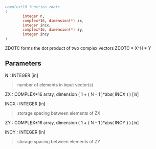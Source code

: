 ```fortran
complex*16 function zdotc
(
        integer n,
        complex*16, dimension(*) zx,
        integer incx,
        complex*16, dimension(*) zy,
        integer incy
)
```

ZDOTC forms the dot product of two complex vectors
ZDOTC = X^H * Y

## Parameters
N : INTEGER [in]
> number of elements in input vector(s)

ZX : COMPLEX*16 array, dimension ( 1 + ( N - 1 )*abs( INCX ) ) [in]

INCX : INTEGER [in]
> storage spacing between elements of ZX

ZY : COMPLEX*16 array, dimension ( 1 + ( N - 1 )*abs( INCY ) ) [in]

INCY : INTEGER [in]
> storage spacing between elements of ZY
